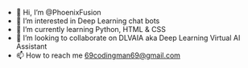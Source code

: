 - 👋 Hi, I’m @PhoenixFusion
- 👀 I’m interested in Deep Learning chat bots
- 🌱 I’m currently learning Python, HTML & CSS
- 💞️ I’m looking to collaborate on DLVAIA aka Deep Learning Virtual AI Assistant
- 📫 How to reach me 69codingman69@gmail.com

<!---
PhoenixFusion/PhoenixFusion is a ✨ special ✨ repository because its `README.md` (this file) appears on your GitHub profile.
You can click the Preview link to take a look at your changes.
--->

